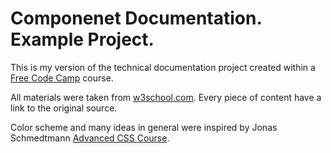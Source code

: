 # Componenet Documentation. Example Project.


This is my version of the technical documentation project created within a [Free Code Camp](https://www.freecodecamp.org/) course.

All materials were taken from [w3school.com](https://www.w3schools.com/). Every piece of content have a link to the original source.

Color scheme and many ideas in general were inspired by Jonas Schmedtmann [Advanced CSS Course](https://www.udemy.com/advanced-css-and-sass/learn/v4/overview).